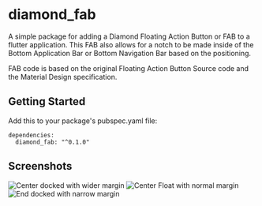 # diamond_fab

A simple package for adding a Diamond Floating Action Button or FAB to a flutter application.  This FAB also allows for a notch to be made inside of the Bottom Application Bar or Bottom Navigation Bar based on the positioning. 

FAB code is based on the original Floating Action Button Source code and the Material Design specification. 

## Getting Started

Add this to your package's pubspec.yaml file:


```
dependencies:
  diamond_fab: "^0.1.0"
```

## Screenshots

![Center docked with wider margin](./images/center-docked.jpg "Center Docked with wide margin")
![Center Float with normal margin](./images/center-float.jpg "Center Float with normal margin")
![End docked with narrow margin](./images/end-docked.jpg "End docked with narrow margin")
